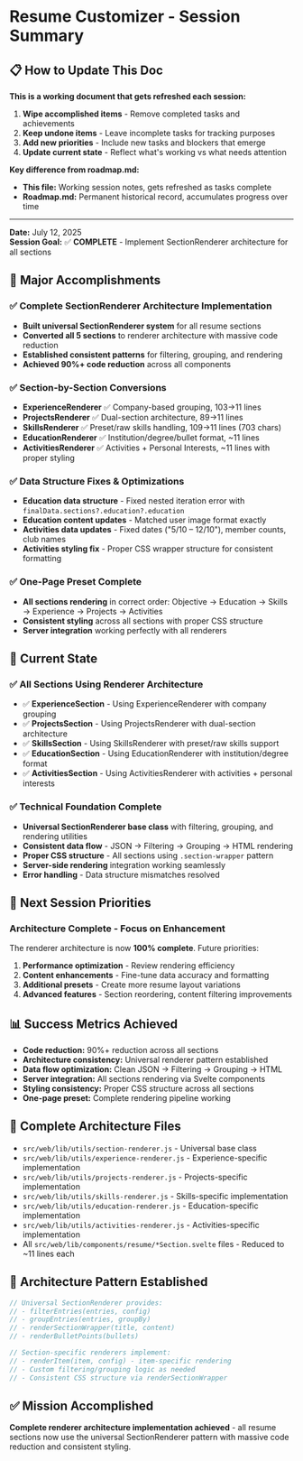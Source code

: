 # Resume Customizer - Session Summary

## 📋 How to Update This Doc

**This is a working document that gets refreshed each session:**
1. **Wipe accomplished items** - Remove completed tasks and achievements
2. **Keep undone items** - Leave incomplete tasks for tracking purposes
3. **Add new priorities** - Include new tasks and blockers that emerge
4. **Update current state** - Reflect what's working vs what needs attention

**Key difference from roadmap.md:**
- **This file:** Working session notes, gets refreshed as tasks complete
- **Roadmap.md:** Permanent historical record, accumulates progress over time

---

**Date:** July 12, 2025  
**Session Goal:** ✅ **COMPLETE** - Implement SectionRenderer architecture for all sections

## 🎯 Major Accomplishments

### ✅ Complete SectionRenderer Architecture Implementation
- **Built universal SectionRenderer system** for all resume sections
- **Converted all 5 sections** to renderer architecture with massive code reduction
- **Established consistent patterns** for filtering, grouping, and rendering
- **Achieved 90%+ code reduction** across all components

### ✅ Section-by-Section Conversions
- **ExperienceRenderer** ✅ Company-based grouping, 103→11 lines
- **ProjectsRenderer** ✅ Dual-section architecture, 89→11 lines  
- **SkillsRenderer** ✅ Preset/raw skills handling, 109→11 lines (703 chars)
- **EducationRenderer** ✅ Institution/degree/bullet format, ~11 lines
- **ActivitiesRenderer** ✅ Activities + Personal Interests, ~11 lines with proper styling

### ✅ Data Structure Fixes & Optimizations
- **Education data structure** - Fixed nested iteration error with `finalData.sections?.education?.education`
- **Education content updates** - Matched user image format exactly
- **Activities data updates** - Fixed dates ("5/10 – 12/10"), member counts, club names
- **Activities styling fix** - Proper CSS wrapper structure for consistent formatting

### ✅ One-Page Preset Complete
- **All sections rendering** in correct order: Objective → Education → Skills → Experience → Projects → Activities
- **Consistent styling** across all sections with proper CSS structure
- **Server integration** working perfectly with all renderers

## 🔧 Current State

### ✅ All Sections Using Renderer Architecture
- ✅ **ExperienceSection** - Using ExperienceRenderer with company grouping
- ✅ **ProjectsSection** - Using ProjectsRenderer with dual-section architecture
- ✅ **SkillsSection** - Using SkillsRenderer with preset/raw skills support
- ✅ **EducationSection** - Using EducationRenderer with institution/degree format
- ✅ **ActivitiesSection** - Using ActivitiesRenderer with activities + personal interests

### ✅ Technical Foundation Complete
- **Universal SectionRenderer base class** with filtering, grouping, and rendering utilities
- **Consistent data flow** - JSON → Filtering → Grouping → HTML rendering
- **Proper CSS structure** - All sections using `.section-wrapper` pattern
- **Server-side rendering** integration working seamlessly
- **Error handling** - Data structure mismatches resolved

## 🎯 Next Session Priorities

### Architecture Complete - Focus on Enhancement
The renderer architecture is now **100% complete**. Future priorities:

1. **Performance optimization** - Review rendering efficiency
2. **Content enhancements** - Fine-tune data accuracy and formatting
3. **Additional presets** - Create more resume layout variations
4. **Advanced features** - Section reordering, content filtering improvements

## 📊 Success Metrics Achieved
- **Code reduction:** 90%+ reduction across all sections
- **Architecture consistency:** Universal renderer pattern established
- **Data flow optimization:** Clean JSON → Filtering → Grouping → HTML
- **Server integration:** All sections rendering via Svelte components
- **Styling consistency:** Proper CSS structure across all sections
- **One-page preset:** Complete rendering pipeline working

## 🔑 Complete Architecture Files
- `src/web/lib/utils/section-renderer.js` - Universal base class
- `src/web/lib/utils/experience-renderer.js` - Experience-specific implementation
- `src/web/lib/utils/projects-renderer.js` - Projects-specific implementation
- `src/web/lib/utils/skills-renderer.js` - Skills-specific implementation
- `src/web/lib/utils/education-renderer.js` - Education-specific implementation
- `src/web/lib/utils/activities-renderer.js` - Activities-specific implementation
- All `src/web/lib/components/resume/*Section.svelte` files - Reduced to ~11 lines each

## 🚀 Architecture Pattern Established
```javascript
// Universal SectionRenderer provides:
// - filterEntries(entries, config)
// - groupEntries(entries, groupBy)
// - renderSectionWrapper(title, content)
// - renderBulletPoints(bullets)

// Section-specific renderers implement:
// - renderItem(item, config) - item-specific rendering
// - Custom filtering/grouping logic as needed
// - Consistent CSS structure via renderSectionWrapper
```

## ✅ Mission Accomplished
**Complete renderer architecture implementation achieved** - all resume sections now use the universal SectionRenderer pattern with massive code reduction and consistent styling. 